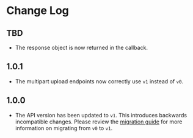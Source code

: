 # Change Log

## TBD

* The response object is now returned in the callback.

## 1.0.1

* The multipart upload endpoints now correctly use `v1` instead of `v0`.

## 1.0.0

* The API version has been updated to `v1`. This introduces backwards
  incompatible changes. Please review the
  [migration guide](https://developers.kloudless.com/docs/v1/migration)
  for more information on migrating from `v0` to `v1`.

